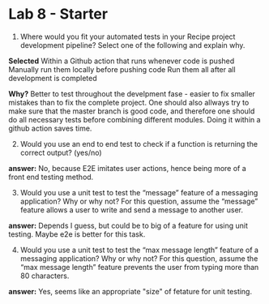 # Lab 8 - Starter

1) Where would you fit your automated tests in your Recipe project development pipeline? Select one of the following and explain why.

**Selected** Within a Github action that runs whenever code is pushed 
Manually run them locally before pushing code
Run them all after all development is completed

**Why?** Better to test throughout the develpment fase - easier to fix smaller mistakes than to fix the complete project. One should also allways try to make sure that the master branch is good code, and therefore one should do all necessary tests before combining different modules. Doing it within a github action saves time.
 
2) Would you use an end to end test to check if a function is returning the correct output? (yes/no)

**answer:** No, because E2E imitates user actions, hence being more of a front end testing method. 

3) Would you use a unit test to test the “message” feature of a messaging application? Why or why not? For this question, assume the “message” feature allows a user to write and send a message to another user.

**answer:** Depends I guess, but could be to big of a feature for using unit testing. Maybe e2e is better for this task. 


4) Would you use a unit test to test the “max message length” feature of a messaging application? Why or why not? For this question, assume the “max message length” feature prevents the user from typing more than 80 characters.

**answer:** Yes, seems like an appropriate "size" of fetature for unit testing. 